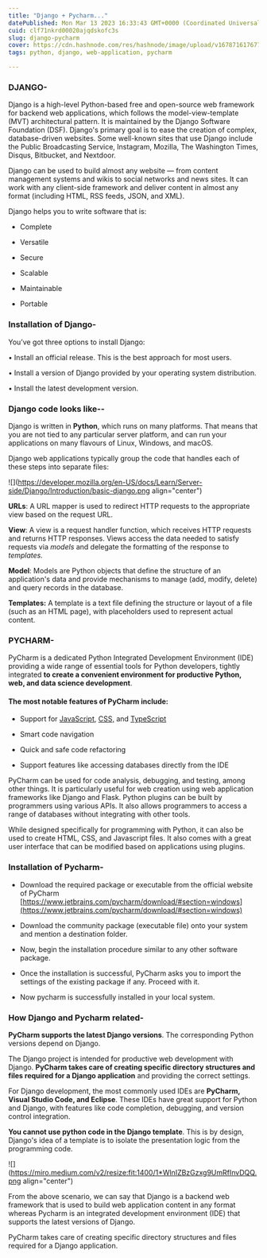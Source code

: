 ```yaml
---
title: "Django + Pycharm..."
datePublished: Mon Mar 13 2023 16:33:43 GMT+0000 (Coordinated Universal Time)
cuid: clf71nkrd00020ajqdskofc3s
slug: django-pycharm
cover: https://cdn.hashnode.com/res/hashnode/image/upload/v1678716176779/1a1333ec-be16-4f36-8951-f57cae37c97e.png
tags: python, django, web-application, pycharm

---
```


### **DJANGO-**

Django is a high-level Python-based free and open-source web framework for backend web applications, which follows the model-view-template (MVT) architectural pattern. It is maintained by the Django Software Foundation (DSF). Django's primary goal is to ease the creation of complex, database-driven websites. Some well-known sites that use Django include the Public Broadcasting Service, Instagram, Mozilla, The Washington Times, Disqus, Bitbucket, and Nextdoor.

Django can be used to build almost any website — from content management systems and wikis to social networks and news sites. It can work with any client-side framework and deliver content in almost any format (including HTML, RSS feeds, JSON, and XML).

Django helps you to write software that is:

* Complete
    
* Versatile
    
* Secure
    
* Scalable
    
* Maintainable
    
* Portable
    

### Installation of Django-

You’ve got three options to install Django:

• Install an official release. This is the best approach for most users.

• Install a version of Django provided by your operating system distribution.

• Install the latest development version.

### Django code looks like--

Django is written in **Python**, which runs on many platforms. That means that you are not tied to any particular server platform, and can run your applications on many flavours of Linux, Windows, and macOS.

Django web applications typically group the code that handles each of these steps into separate files:

![](https://developer.mozilla.org/en-US/docs/Learn/Server-side/Django/Introduction/basic-django.png align="center")

**URLs**: A URL mapper is used to redirect HTTP requests to the appropriate view based on the request URL.

**View**: A view is a request handler function, which receives HTTP requests and returns HTTP responses. Views access the data needed to satisfy requests via *models* and delegate the formatting of the response to *templates.*

**Model**: Models are Python objects that define the structure of an application's data and provide mechanisms to manage (add, modify, delete) and query records in the database.

**Templates:** A template is a text file defining the structure or layout of a file (such as an HTML page), with placeholders used to represent actual content.

### **PYCHARM-**

PyCharm is a dedicated Python Integrated Development Environment (IDE) providing a wide range of essential tools for Python developers, tightly integrated **to create a convenient environment for productive Python, web, and data science development**.

#### **The most notable features of PyCharm include:**

* Support for [JavaScript](https://www.simplilearn.com/tutorials/javascript-tutorial/introduction-to-javascript), [CSS,](https://www.simplilearn.com/tutorials/css-tutorial) and [TypeScript](https://www.simplilearn.com/tutorials/programming-tutorial/advanced-typescript)
    
* Smart code navigation
    
* Quick and safe code refactoring
    
* Support features like accessing databases directly from the IDE
    

PyCharm can be used for code analysis, debugging, and testing, among other things. It is particularly useful for web creation using web application frameworks like Django and Flask. Python plugins can be built by programmers using various APIs. It also allows programmers to access a range of databases without integrating with other tools.

While designed specifically for programming with Python, it can also be used to create HTML, CSS, and Javascript files. It also comes with a great user interface that can be modified based on applications using plugins.

### Installation of Pycharm-

* Download the required package or executable from the official website of PyCharm [https://www.jetbrains.com/pycharm/download/#section=windows](https://www.jetbrains.com/pycharm/download/#section=windows)
    
* Download the community package (executable file) onto your system and mention a destination folder.
    
* Now, begin the installation procedure similar to any other software package.
    
* Once the installation is successful, PyCharm asks you to import the settings of the existing package if any. Proceed with it.
    
* Now pycharm is successfully installed in your local system.
    

### **How Django and Pycharm related-**

**PyCharm supports the latest Django versions**. The corresponding Python versions depend on Django.

The Django project is intended for productive web development with Django. **PyCharm takes care of creating specific directory structures and files required for a Django application** and providing the correct settings.

For Django development, the most commonly used IDEs are **PyCharm, Visual Studio Code, and Eclipse**. These IDEs have great support for Python and Django, with features like code completion, debugging, and version control integration.

**You cannot use python code in the Django template**. This is by design, Django's idea of a template is to isolate the presentation logic from the programming code.

![](https://miro.medium.com/v2/resize:fit:1400/1*WlnIZBzGzxg9UmRfInvDQQ.png align="center")

From the above scenario, we can say that Django is a backend web framework that is used to build web application content in any format whereas Pycharm is an integrated development environment (IDE) that supports the latest versions of Django.

PyCharm takes care of creating specific directory structures and files required for a Django application.
